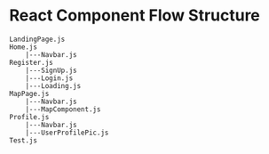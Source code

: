 # React Component Flow Structure

```
LandingPage.js
Home.js
    |---Navbar.js
Register.js
    |---SignUp.js
    |---Login.js
    |---Loading.js
MapPage.js
    |---Navbar.js
    |---MapComponent.js
Profile.js
    |---Navbar.js
    |---UserProfilePic.js
Test.js
``` 